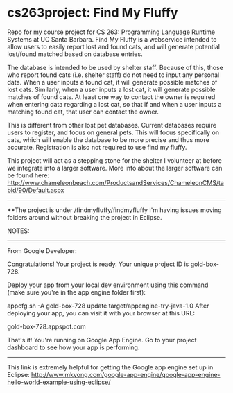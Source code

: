 cs263project: Find My Fluffy
============

Repo for my course project for CS 263: Programming Language Runtime Systems at UC Santa Barbara.
Find My Fluffy is a webservice intended to allow users to easily report lost and found cats, and will generate potential lost/found matched based on database entries.

The database is intended to be used by shelter staff. Because of this, those who report found cats (i.e. shelter staff) do not need to input any personal data. When a user inputs a found cat, it will generate possible matches of lost cats. Similarly, when a user inputs a lost cat, it will generate possible matches of found cats. At least one way to contact the owner is required when entering data regarding a lost cat, so that if and when a user inputs a matching found cat, that user can contact the owner.

This is different from other lost pet databases. Current databases require users to register, and focus on general pets. This will focus specifically on cats, which will enable the database to be more precise and thus more accurate. Registration is also not required to use find my fluffy.

This project will act as a stepping stone for the shelter I volunteer at before we integrate into a larger software. More info about the larger software can be found here: http://www.chameleonbeach.com/ProductsandServices/ChameleonCMS/tabid/90/Default.aspx

------------
**The project is under /findmyfluffy/findmyfluffy
I'm having issues moving folders around without breaking the project in Eclipse.


NOTES:

-----------


From Google Developer:

Congratulations! Your project is ready. Your unique project ID is gold-box-728.

Deploy your app from your local dev environment using this command (make sure you're in the app engine folder first):

appcfg.sh -A gold-box-728 update target/appengine-try-java-1.0
After deploying your app, you can visit it with your browser at this URL:

gold-box-728.appspot.com

That's it! You're running on Google App Engine. Go to your project dashboard to see how your app is performing.

------------
This link is extremely helpful for getting the Google app engine set up in Eclipse: http://www.mkyong.com/google-app-engine/google-app-engine-hello-world-example-using-eclipse/

